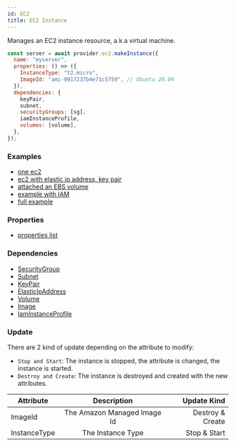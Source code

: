 ```yaml
---
id: EC2
title: EC2 Instance
---
```


Manages an EC2 instance resource, a.k.a virtual machine.

```js
const server = await provider.ec2.makeInstance({
  name: "myserver",
  properties: () => ({
    InstanceType: "t2.micro",
    ImageId: "ami-0917237b4e71c5759", // Ubuntu 20.04
  }),
  dependencies: {
    keyPair,
    subnet,
    securityGroups: [sg],
    iamInstanceProfile,
    volumes: [volume],
  },
});
```

### Examples

- [one ec2](https://github.com/grucloud/grucloud/blob/main/examples/aws/ec2-simple/iac.js)
- [ec2 with elastic ip address, key pair](https://github.com/grucloud/grucloud/blob/main/examples/aws/ec2/iac.js)
- [attached an EBS volume](https://github.com/grucloud/grucloud/blob/main/examples/aws/volume/iac.js)
- [example with IAM](https://github.com/grucloud/grucloud/blob/main/examples/aws/iam/iac.js)
- [full example](https://github.com/grucloud/grucloud/blob/main/examples/aws/ec2-vpc/iac.js)

### Properties

- [properties list](https://docs.aws.amazon.com/AWSJavaScriptSDK/latest/AWS/EC2.html#runInstances-property)

### Dependencies

- [SecurityGroup](./SecurityGroup)
- [Subnet](./Subnet)
- [KeyPair](./KeyPair)
- [ElasticIpAddress](./ElasticIpAddress)
- [Volume](./Volume)
- [Image](./Image)
- [IamInstanceProfile](../IAM/iamInstanceProfile)

### Update

There are 2 kind of update depending on the attribute to modify:

- `Stop and Start`: The instance is stopped, the attribute is changed, the instance is started.
- `Destroy and Create`: The instance is destroyed and created with the new attributes.

| Attribute    |         Description         |      Update Kind |
| ------------ | :-------------------------: | ---------------: |
| ImageId      | The Amazon Managed Image Id | Destroy & Create |
| InstanceType |      The Instance Type      |     Stop & Start |
